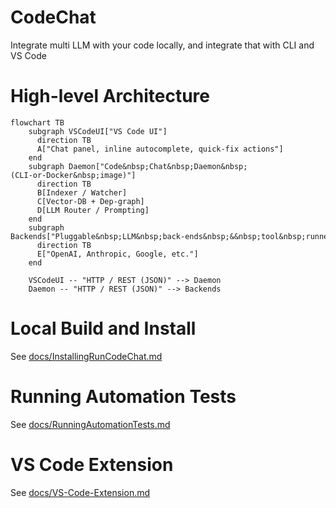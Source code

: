 # CodeChat
Integrate multi LLM with your code locally, and integrate that with CLI and VS Code

# High-level Architecture
```mermaid
flowchart TB
    subgraph VSCodeUI["VS Code UI"]
      direction TB
      A["Chat panel, inline autocomplete, quick‑fix actions"]
    end
    subgraph Daemon["Code&nbsp;Chat&nbsp;Daemon&nbsp;(CLI‑or‑Docker&nbsp;image)"]
      direction TB
      B[Indexer / Watcher]
      C[Vector‑DB + Dep‑graph]
      D[LLM Router / Prompting]
    end
    subgraph Backends["Pluggable&nbsp;LLM&nbsp;back‑ends&nbsp;&&nbsp;tool&nbsp;runners"]
      direction TB
      E["OpenAI, Anthropic, Google, etc."]
    end

    VSCodeUI -- "HTTP / REST (JSON)" --> Daemon
    Daemon -- "HTTP / REST (JSON)" --> Backends
```

# Local Build and Install

See [docs/InstallingRunCodeChat.md](docs/InstallingRunCodeChat.md)

# Running Automation Tests

See [docs/RunningAutomationTests.md](docs/RunningAutomationTests.md)

# VS Code Extension

See [docs/VS-Code-Extension.md](docs/VS-Code-Extension.md)